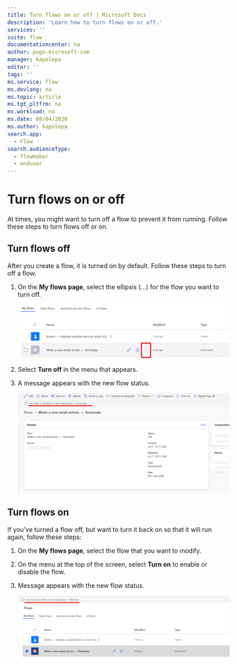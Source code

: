 ```yaml
---
title: Turn flows on or off | Microsoft Docs
description: 'Learn how to turn flows on or off.'
services: ''
suite: flow
documentationcenter: na
author: pugo-microsoft-com
manager: kapolepa
editor: ''
tags: ''
ms.service: flow
ms.devlang: na
ms.topic: article
ms.tgt_pltfrm: na
ms.workload: na
ms.date: 08/04/2020
ms.author: kapolepa
search.app:
  - Flow
search.audienceType:
  - flowmaker
  - enduser
---
```


# Turn flows on or off

At times, you might want to turn off a flow to prevent it from running. Follow these steps to turn flows off or on.

## Turn flows off

After you create a flow, it is turned on by default. Follow these steps to turn off a flow.

1. On the **My flows page**,  select the ellipsis (...) for the flow you want to turn off.
    
    ![Power Automate ellipsis](./media/disable-flow/flows-collapsed-menu.png)
    
1. Select **Turn off** in the menu that appears.

1. A message appears with the new flow status.

    ![New flow status after being disabled on flow details page](./media/disable-flow/flow-details-page-new-status.png)


## Turn flows on

If you've turned a flow off, but want to turn it back on so that it will run again, follow these steps: 

1. On the **My flows page**, select the flow that you want to modify.

1. On the menu at the top of the screen, select **Turn on** to enable or disable the flow.

1. Message appears with the new flow status.

    ![New flow status after being disabled](./media/disable-flow/flow-new-status.png)

